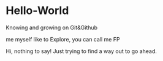 # Hello-World
Knowing and growing on Git&amp;Github

me myself like to Explore, you can call me FP

Hi, nothing to say! Just trying to find a way out to go ahead.

